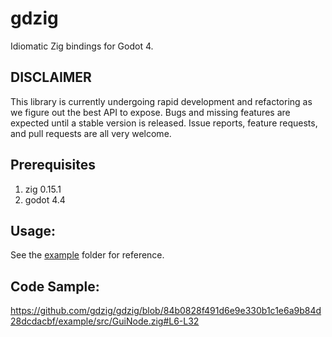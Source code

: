 # gdzig

Idiomatic Zig bindings for Godot 4.

## DISCLAIMER

This library is currently undergoing rapid development and refactoring as we figure out the best API to expose. Bugs and missing features are
expected until a stable version is released. Issue reports, feature requests, and pull requests are all very welcome.

## Prerequisites

1. zig 0.15.1
2. godot 4.4

## Usage:

See the [example](example/) folder for reference.

## Code Sample:

https://github.com/gdzig/gdzig/blob/84b0828f491d6e9e330b1c1e6a9b84d28dcdacbf/example/src/GuiNode.zig#L6-L32
